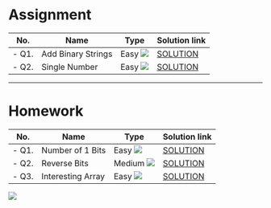 # Assignment

| No.   | Name               | Type                                                     | Solution link                                                             |
|-------|--------------------|----------------------------------------------------------|---------------------------------------------------------------------------|
| - Q1. | Add Binary Strings | Easy   [![](https://img.shields.io/badge/-EASY-green)]() | [SOLUTION](src/main/java/com/scaler/dsa/assignment/AddBinaryStrings.java) |
| - Q2. | Single Number      | Easy   [![](https://img.shields.io/badge/-EASY-green)]() | [SOLUTION](src/main/java/com/scaler/dsa/assignment/SingleNumber.java)     |

*** 

# Homework

| No.   | Name              | Type                                                        | Solution link                                                           |
|-------|-------------------|-------------------------------------------------------------|-------------------------------------------------------------------------|
| - Q1. | Number of 1 Bits  | Easy   [![](https://img.shields.io/badge/-EASY-green)]()    | [SOLUTION](src/main/java/com/scaler/dsa/homework/Numberof1Bits.java)    |
| - Q2. | Reverse Bits      | Medium [![](https://img.shields.io/badge/-MEDIUM-yellow)]() | [SOLUTION](src/main/java/com/scaler/dsa/homework/ReverseBits.java)      |
| - Q3. | Interesting Array | Easy   [![](https://img.shields.io/badge/-EASY-green)]()    | [SOLUTION](src/main/java/com/scaler/dsa/homework/InterestingArray.java) |

[![](https://img.shields.io/badge/github-blue?style=for-the-badge)](https://github.com/pashmash372)
